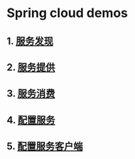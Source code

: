 # Spring cloud demos

## 1. [服务发现](./cloud-discovery-eureka/README.md)

## 2. [服务提供](./cloud-provider-user/README.md)

## 3. [服务消费](./cloud-consumer-movie/README.md)

## 4. [配置服务](./cloud-config-server/README.md)

## 5. [配置服务客户端](./cloud-config-client/README.md)